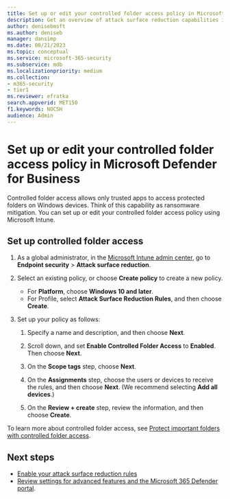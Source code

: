 ```yaml
---
title: Set up or edit your controlled folder access policy in Microsoft Defender for Business           
description: Get an overview of attack surface reduction capabilities in Microsoft Defender for Business            
author: denisebmsft
ms.author: deniseb
manager: dansimp 
ms.date: 08/21/2023
ms.topic: conceptual
ms.service: microsoft-365-security
ms.subservice: mdb
ms.localizationpriority: medium 
ms.collection: 
- m365-security
- tier1
ms.reviewer: efratka 
search.appverid: MET150
f1.keywords: NOCSH 
audience: Admin
---
```


# Set up or edit your controlled folder access policy in Microsoft Defender for Business

Controlled folder access allows only trusted apps to access protected folders on Windows devices. Think of this capability as ransomware mitigation. You can set up or edit your controlled folder access policy using Microsoft Intune. 

## Set up controlled folder access

1. As a global administrator, in the [Microsoft Intune admin center](https://go.microsoft.com/fwlink/?linkid=2109431), go to **Endpoint security** > **Attack surface reduction**.

2. Select an existing policy, or choose **Create policy** to create a new policy.

   - For **Platform**, choose **Windows 10 and later**.
   - For Profile, select **Attack Surface Reduction Rules**, and then choose **Create**.

3. Set up your policy as follows:

   1. Specify a name and description, and then choose **Next**.
   
   2. Scroll down, and set **Enable Controlled Folder Access** to **Enabled**. Then choose **Next**.

   3. On the **Scope tags** step, choose **Next**.

   4. On the **Assignments** step, choose the users or devices to receive the rules, and then choose **Next**. (We recommend selecting **Add all devices**.)

   5. On the **Review + create** step, review the information, and then choose **Create**.

To learn more about controlled folder access, see [Protect important folders with controlled folder access](../defender-endpoint/controlled-folders.md).

## Next steps

- [Enable your attack surface reduction rules](mdb-asr.md)
- [Review settings for advanced features and the Microsoft 365 Defender portal](mdb-portal-advanced-feature-settings.md).
